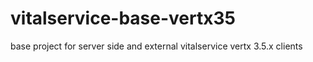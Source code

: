 vitalservice-base-vertx35
=========================

base project for server side and external vitalservice vertx 3.5.x clients
